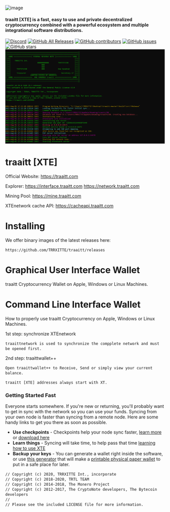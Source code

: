 ![image](https://github.com/TRRXITTE/traaitt/blob/master/docs/XTE.png)

#### traaitt [XTE] is a fast, easy to use and private decentralized cryptocurrency combined with a powerful ecosystem and multiple integrational software distributions.

[![Discord](https://img.shields.io/discord/388915017187328002?label=traaittXTE%20Discord)](https://discord.gg/cXJBsJ6) [![GitHub All Releases](https://img.shields.io/github/downloads/TRRXITTE/traaitt/total?label=Downloads)](https://github.com/TRRXITTE/traaitt/releases) [![GitHub contributors](https://img.shields.io/github/contributors-anon/TRRXITTE/traaitt?label=Contributors)](https://github.com/TRRXITTE/traaitt/graphs/contributors) [![GitHub issues](https://img.shields.io/github/issues/TRRXITTE/traaitt?label=Issues)](https://github.com/TRRXITTE/traaitt/issues) ![GitHub stars](https://img.shields.io/github/stars/TRRXITTE/traaitt?label=Github%20Stars)
<img src="https://github.com/TRRXITTE/traaitt/blob/master/include/terminal1.png">

# traaitt [XTE]

Official Website:
https://traaitt.com

Explorer:
https://interface.traaitt.com 
https://network.traaitt.com

Mining Pool:
https://mine.traaitt.com

XTEnetwork cache API:
https://cacheapi.traaitt.com


# Installing

We offer binary images of the latest releases here: 
```
https://github.com/TRRXITTE/traaitt/releases
```


# Graphical User Interface Wallet
traaitt Cryptocurrency Wallet on Apple, Windows or Linux Machines.


# Command Line Interface Wallet
How to properly use traaitt Cryptocurrency on Apple, Windows or Linux Machines.

1st step: synchronize XTEnetwork
```
traaittnetwork is used to synchronize the compplete network and must be opened first.
```
2nd step: traaittwallet++
```
Open traaittwallet++ to Receive, Send or simply view your current balance.
````
```
traaitt [XTE] addresses always start with XT.
```

### Getting Started Fast

Everyone starts somewhere. If you're new or returning, you'll probably want to get in sync with the network so you can use your funds. Syncing from your own node is faster than syncing from a remote node. Here are some handy links to get you there as soon as possible.

-   **Use checkpoints** - Checkpoints help your node sync faster, [learn more](http://checkpoints.traaitt.com/use.html) or [download here](http://checkpoints.traaitt.com)
-   **Learn things** - Syncing will take time, to help pass that time [learning how to use XTE](https://docs.traaitt.com/)
-   **Backup your keys** - You can generate a wallet right inside the software, or use [this generator](https://traaitt.com/wallet/) that will make a [printable physical paper wallet](https://docs.traaitt.com/guides/wallets/making-a-wallet) to put in a safe place for later.


```
// Copyright (c) 2020, TRRXITTE Int., incorporate
// Copyright (c) 2018-2020, TRTL TEAM
// Copyright (c) 2014-2018, The Monero Project
// Copyright (c) 2012-2017, The CryptoNote developers, The Bytecoin developers
//
// Please see the included LICENSE file for more information.
```
